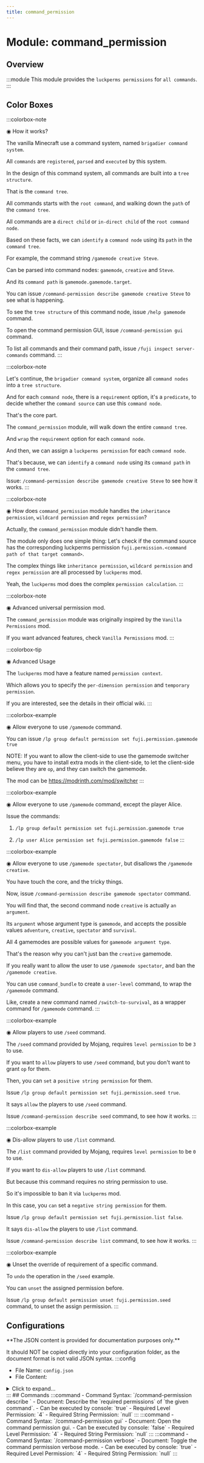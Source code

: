 ```yaml
---
title: command_permission
---
```



# Module: command_permission

## Overview
:::module
This module provides the `luckperms permissions` for `all commands`.
:::
## Color Boxes

:::colorbox-note

◉ How it works?

The vanilla Minecraft use a command system, named `brigadier command system`.

All `commands` are `registered`, `parsed` and `executed` by this system.

In the design of this command system, all commands are built into a `tree structure`.

That is the `command tree`.

All commands starts with the `root command`, and walking down the `path` of the `command tree`.

All commands are a `direct child` or `in-direct child` of the `root command node`.

Based on these facts, we can `identify` a `command node` using its `path` in the `command tree`.



For example, the command string `/gamemode creative Steve`.

Can be parsed into command nodes: `gamemode`, `creative` and `Steve`.

And its `command path` is `gamemode.gamemode.target`.



You can issue `/command-permission describe gamemode creative Steve` to see what is happening.

To see the `tree structure` of this command node, issue `/help gamemode` command.



To open the command permission GUI, issue `/command-permission gui` command.

To list all commands and their command path, issue `/fuji inspect server-commands` command.
:::

:::colorbox-note

Let's continue, the `brigadier command system`, organize all `command nodes` into a `tree structure`.

And for each `command node`, there is a `requirement` option, it's a `predicate`, to decide whether the `command source` can use this `command node`.



That's the core part.

The `command_permission` module, will walk down the entire `command tree`.

And `wrap` the `requirement` option for each `command node`.

And then, we can assign a `luckperms permission` for each `command node`.

That's because, we can `identify` a `command node` using its `command path` in the `command tree`.



Issue: `/command-permission describe gamemode creative Steve` to see how it works.
:::

:::colorbox-note

◉ How does `command_permission` module handles the `inheritance permission`, `wildcard permission` and `regex permission`?



Actually, the `command_permission` module didn't handle them.

The module only does one simple thing: Let's check if the command source has the corresponding luckperms permission `fuji.permission.<command path of that target command>`.

The complex things like `inheritance permission`, `wildcard permission` and `regex permission` are all processed by `luckperms` mod.

Yeah, the `luckperms` mod does the complex `permission calculation`.
:::

:::colorbox-note

◉ Advanced universal permission mod.

The `command_permission` module was originally inspired by the `Vanilla Permissions` mod.

If you want advanced features, check `Vanilla Permissions` mod.
:::

:::colorbox-tip

◉ Advanced Usage

The `luckperms` mod have a feature named `permission context`.

Which allows you to specify the `per-dimension permission` and `temporary permission`.

If you are interested, see the details in their official wiki.
:::

:::colorbox-example

◉ Allow everyone to use `/gamemode` command.

You can issue `/lp group default permission set fuji.permission.gamemode true`



NOTE: If you want to allow the client-side to use the gamemode switcher menu, you have to install extra mods in the client-side, to let the client-side believe they are `op`, and they can switch the gamemode.

The mod can be https://modrinth.com/mod/switcher
:::

:::colorbox-example

◉ Allow everyone to use `/gamemode` command, except the player Alice.

Issue the commands:

1. `/lp group default permission set fuji.permission.gamemode true`

2. `/lp user Alice permission set fuji.permission.gamemode false`
:::

:::colorbox-example

◉ Allow everyone to use `/gamemode spectator`, but disallows the `/gamemode creative`.

You have touch the core, and the tricky things.

Now, issue `/command-permission describe gamemode spectator` command.

You will find that, the second command node `creative` is actually `an argument`.

Its `argument` whose argument type is `gamemode`, and accepts the possible values `adventure`, `creative`, `spectator` and `survival`.

All 4 gamemodes are possible values for `gamemode argument type`.

That's the reason why you can't just ban the `creative` gamemode.



If you really want to allow the user to use `/gamemode spectator`, and ban the `/gamemode creative`.

You can use `command_bundle` to create a `user-level` command, to wrap the `/gamemode` command.

Like, create a new command named `/switch-to-survival`, as a wrapper command for `/gamemode` command.
:::

:::colorbox-example

◉ Allow players to use `/seed` command.

The `/seed` command provided by Mojang, requires `level permission` to be `3` to use.

If you want to `allow` players to use `/seed` command, but you don't want to grant `op` for them.

Then, you can `set` a `positive string permission` for them.

Issue `/lp group default permission set fuji.permission.seed true`.

It says `allow` the players to use `/seed` command.



Issue `/command-permission describe seed` command, to see how it works.
:::

:::colorbox-example

◉ Dis-allow players to use `/list` command.

The `/list` command provided by Mojang, requires `level permission` to be `0` to use.

If you want to `dis-allow` players to use `/list` command.

But because this command requires no string permission to use.

So it's impossible to ban it via `luckperms` mod.



In this case, you `can` set a `negative string permission` for them.

Issue `/lp group default permission set fuji.permission.list false`.

It says `dis-allow` the players to use `/list` command.



Issue `/command-permission describe list` command, to see how it works.
:::

:::colorbox-example

◉ Unset the override of requirement of a specific command.

To `undo` the operation in the `/seed` example.

You can `unset` the assigned permission before.

Issue `/lp group default permission unset fuji.permission.seed` command, to unset the assign permission.
:::

## Configurations
<Admonition type="warning" icon="" title="">
**The JSON content is provided for documentation purposes only.**

It should NOT be copied directly into your configuration folder, as the document format is not valid JSON syntax.
</Admonition>
:::config
- File Name: `config.json`
- File Content: 
<details>

<summary>Click to expand...</summary>

```json showLineNumbers title="config/fuji/modules/command_permission/config.json"
{
  /* You can define `rules` to handle `special case`.
  If the `command permission` is `matched` by the `rule`.
  We return the pre-defined `permission test result` directly, without asking the luckperms.
  
  The `rules` can be used to handle `special case`.
  For example, if you enable the `permission implicitly inheritance` feature, and grant a `root permission` like `fuji.permission.fly`.
  You want to allow the players to use `/fly`, whose permission is `fuji.permission.fly`.
  But you don't want the players to use `/fly others <player>`, whose permission is `fuji.permission.fly.others.others`.
  In this case, you just enable the `permission implicitly inheritance` feature, and grant the `root permission`, then use rules to `exclude` special cases.
  
  NOTE: <red>Pre-defined rules only applied to non-operator players.</red> */
  "rules": [
    {
      "permission_pattern_regex": "fuji.permission.*others.*",
      "permission_test_result": "DENY_TO_USE_THE_COMMAND"
    }
  ]
}
```
</details>
:::
## Commands
:::command
- Command Syntax: `/command-permission describe <GreedyString command>`
- Document: Describe the `required permissions` of `the given command`.
- Can be executed by console: `true`
- Required Level Permission: `4`
- Required String Permission: `null`
:::
:::command
- Command Syntax: `/command-permission gui`
- Document: Open the command permission gui.
- Can be executed by console: `false`
- Required Level Permission: `4`
- Required String Permission: `null`
:::
:::command
- Command Syntax: `/command-permission verbose`
- Document: Toggle the command permission verbose mode.
- Can be executed by console: `true`
- Required Level Permission: `4`
- Required String Permission: `null`
:::
